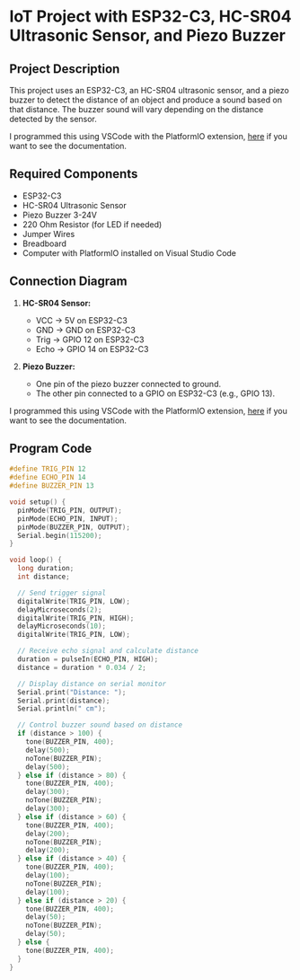 # IoT Project with ESP32-C3, HC-SR04 Ultrasonic Sensor, and Piezo Buzzer

## Project Description

This project uses an ESP32-C3, an HC-SR04 ultrasonic sensor, and a piezo buzzer to detect the distance of an object and produce a sound based on that distance. The buzzer sound will vary depending on the distance detected by the sensor.

I programmed this using VSCode with the PlatformIO extension, [here](https://docs.platformio.org/en/latest/integration/ide/vscode.html) if you want to see the documentation.

## Required Components

- ESP32-C3
- HC-SR04 Ultrasonic Sensor
- Piezo Buzzer 3-24V
- 220 Ohm Resistor (for LED if needed)
- Jumper Wires
- Breadboard
- Computer with PlatformIO installed on Visual Studio Code

## Connection Diagram

1. **HC-SR04 Sensor:**

   - VCC → 5V on ESP32-C3
   - GND → GND on ESP32-C3
   - Trig → GPIO 12 on ESP32-C3
   - Echo → GPIO 14 on ESP32-C3

2. **Piezo Buzzer:**
   - One pin of the piezo buzzer connected to ground.
   - The other pin connected to a GPIO on ESP32-C3 (e.g., GPIO 13).

I programmed this using VSCode with the PlatformIO extension, [here](https://docs.platformio.org/en/latest/integration/ide/vscode.html) if you want to see the documentation.

## Program Code

```cpp
#define TRIG_PIN 12
#define ECHO_PIN 14
#define BUZZER_PIN 13

void setup() {
  pinMode(TRIG_PIN, OUTPUT);
  pinMode(ECHO_PIN, INPUT);
  pinMode(BUZZER_PIN, OUTPUT);
  Serial.begin(115200);
}

void loop() {
  long duration;
  int distance;

  // Send trigger signal
  digitalWrite(TRIG_PIN, LOW);
  delayMicroseconds(2);
  digitalWrite(TRIG_PIN, HIGH);
  delayMicroseconds(10);
  digitalWrite(TRIG_PIN, LOW);

  // Receive echo signal and calculate distance
  duration = pulseIn(ECHO_PIN, HIGH);
  distance = duration * 0.034 / 2;

  // Display distance on serial monitor
  Serial.print("Distance: ");
  Serial.print(distance);
  Serial.println(" cm");

  // Control buzzer sound based on distance
  if (distance > 100) {
    tone(BUZZER_PIN, 400);
    delay(500);
    noTone(BUZZER_PIN);
    delay(500);
  } else if (distance > 80) {
    tone(BUZZER_PIN, 400);
    delay(300);
    noTone(BUZZER_PIN);
    delay(300);
  } else if (distance > 60) {
    tone(BUZZER_PIN, 400);
    delay(200);
    noTone(BUZZER_PIN);
    delay(200);
  } else if (distance > 40) {
    tone(BUZZER_PIN, 400);
    delay(100);
    noTone(BUZZER_PIN);
    delay(100);
  } else if (distance > 20) {
    tone(BUZZER_PIN, 400);
    delay(50);
    noTone(BUZZER_PIN);
    delay(50);
  } else {
    tone(BUZZER_PIN, 400);
  }
}
```
